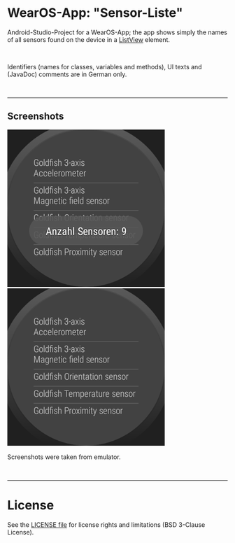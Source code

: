 # WearOS-App: "Sensor-Liste"

Android-Studio-Project for a WearOS-App; the app shows simply the names of all sensors
found on the device in a [ListView](https://developer.android.com/reference/android/widget/ListView) 
element.

<br>

Identifiers (names for classes, variables and methods), UI texts and (JavaDoc) comments are in German only.

<br>

----
## Screenshots

![Screenshot 1](screenshot_1.png) ![Screenshot 2](screenshot_2.png)

Screenshots were taken from emulator.

<br>

----
# License

See the [LICENSE file](LICENSE.md) for license rights and limitations (BSD 3-Clause License).
